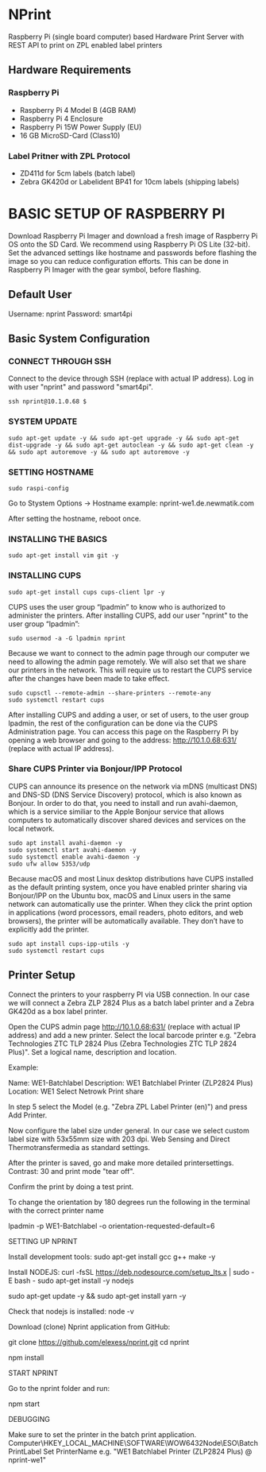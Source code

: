 # NPrint

Raspberry Pi (single board computer) based Hardware Print Server with 
REST API to print on ZPL enabled label printers

## Hardware Requirements

### Raspberry Pi
 - Raspberry Pi 4 Model B (4GB RAM)
 - Raspberry Pi 4 Enclosure
 - Raspberry Pi 15W Power Supply (EU)
 - 16 GB MicroSD-Card (Class10)

### Label Pritner with ZPL Protocol
 - ZD411d for 5cm labels (batch label)
 - Zebra GK420d or Labelident BP41 for 10cm labels (shipping labels)

# BASIC SETUP OF RASPBERRY PI

Download Raspberry Pi Imager and download a fresh image of Raspberry Pi OS onto the SD Card.
We recommend using Raspberry Pi OS Lite (32-bit). Set the advanced settings like hostname
and passwords before flashing the image so you can reduce configuration efforts. This can be
done in Raspberry Pi Imager with the gear symbol, before flashing.

## Default User 
Username: nprint
Password: smart4pi

## Basic System Configuration

### CONNECT THROUGH SSH

Connect to the device through SSH (replace with actual IP address).
Log in with user "nprint" and password "smart4pi".

```
ssh nprint@10.1.0.68 $
```

### SYSTEM UPDATE

```
sudo apt-get update -y && sudo apt-get upgrade -y && sudo apt-get dist-upgrade -y && sudo apt-get autoclean -y && sudo apt-get clean -y && sudo apt autoremove -y && sudo apt autoremove -y
```

### SETTING HOSTNAME

```
sudo raspi-config
```

Go to Stystem Options -> Hostname
example: nprint-we1.de.newmatik.com

After setting the hostname, reboot once.

### INSTALLING THE BASICS

```
sudo apt-get install vim git -y
```

### INSTALLING CUPS

```
sudo apt-get install cups cups-client lpr -y
```

CUPS uses the user group “lpadmin” to know who is authorized to administer the printers.
After installing CUPS, add our user "nprint" to the user group “lpadmin”:

```
sudo usermod -a -G lpadmin nprint
```

Because we want to connect to the admin page through our computer we need to allowing the 
admin page remotely. We will also set that we share our printers in the network. This will
require us to restart the CUPS service after the changes have been made to take effect.

```
sudo cupsctl --remote-admin --share-printers --remote-any
sudo systemctl restart cups
```

After installing CUPS and adding a user, or set of users, to the user group lpadmin, 
the rest of the configuration can be done via the CUPS Administration page. 
You can access this page on the Raspberry Pi by opening a web browser and going to 
the address: http://10.1.0.68:631/ (replace with actual IP address).

### Share CUPS Printer via Bonjour/IPP Protocol

CUPS can announce its presence on the network via mDNS (multicast DNS) and DNS-SD 
(DNS Service Discovery) protocol, which is also known as Bonjour. In order to do that, 
you need to install and run avahi-daemon, which is a service similiar to the Apple Bonjour 
service that allows computers to automatically discover shared devices and services on the local network.

```
sudo apt install avahi-daemon -y
sudo systemctl start avahi-daemon -y
sudo systemctl enable avahi-daemon -y
sudo ufw allow 5353/udp
```

Because macOS and most Linux desktop distributions have CUPS installed as the default printing system, 
once you have enabled printer sharing via Bonjour/IPP on the Ubuntu box, macOS and Linux users in the 
same network can automatically use the printer. When they click the print option in applications 
(word processors, email readers, photo editors, and web browsers), the printer will be automatically available. They don’t have to explicitly add the printer.

```
sudo apt install cups-ipp-utils -y
sudo systemctl restart cups
```

## Printer Setup

Connect the printers to your raspberry PI via USB connection. In our case we will connect
a Zebra ZLP 2824 Plus as a batch label printer and a Zebra GK420d as a box label printer.

Open the CUPS admin page http://10.1.0.68:631/ (replace with actual IP address) and add a new printer.
Select the local barcode printer e.g. "Zebra Technologies ZTC TLP 2824 Plus (Zebra Technologies ZTC 
TLP 2824 Plus)". Set a logical name, description and location.




Example:




Name: WE1-Batchlabel
Description: WE1 Batchlabel Printer (ZLP2824 Plus)
Location: WE1
Select Netrowk Print share




In step 5 select the Model (e.g. "Zebra ZPL Label Printer (en)") and press Add Printer.




Now configure the label size under general. In our case we select custom label size with
53x55mm size with 203 dpi. Web Sensing and Direct Thermotransfermedia as standard settings.




After the printer is saved, go and make more detailed printersettings.
Contrast: 30 and print mode "tear off".




Confirm the print by doing a test print.




To change the orientation by 180 degrees run the following in the terminal with the correct printer name




lpadmin -p WE1-Batchlabel -o orientation-requested-default=6







SETTING UP NPRINT




Install development tools:
sudo apt-get install gcc g++ make -y







Install NODEJS:
curl -fsSL https://deb.nodesource.com/setup_lts.x | sudo -E bash -
sudo apt-get install -y nodejs




sudo apt-get update -y && sudo apt-get install yarn -y




Check that nodejs is installed:
node -v




Download (clone) Nprint application from GitHub:




git clone https://github.com/elexess/nprint.git
cd nprint




npm install




START NPRINT




Go to the nprint folder and run:




npm start







DEBUGGING




Make sure to set the printer in the batch print application.
Computer\HKEY_LOCAL_MACHINE\SOFTWARE\WOW6432Node\ESO\BatchPrintLabel
Set PrinterName e.g. "WE1 Batchlabel Printer (ZLP2824 Plus) @ nprint-we1"
 